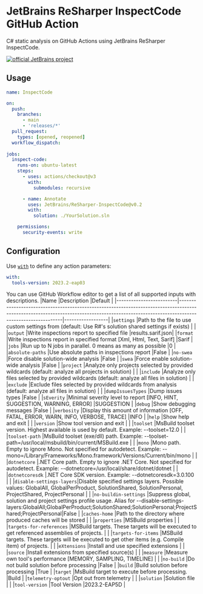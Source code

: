 # JetBrains ReSharper InspectCode GitHub Action

C# static analysis on GitHub Actions using JetBrains ReSharper InspectCode.

[![official JetBrains project](https://jb.gg/badges/official-flat-square.svg)](https://confluence.jetbrains.com/display/ALL/JetBrains+on+GitHub)

## Usage

```yml
name: InspectCode

on:
  push:
    branches:
      - main
      - 'releases/*'
  pull_request:
    types: [opened, reopened]
  workflow_dispatch:
  
jobs:
  inspect-code:
    runs-on: ubuntu-latest
    steps:
      - uses: actions/checkout@v3
        with:
          submodules: recursive

      - name: Annotate
        uses: JetBrains/ReSharper-InspectCode@v0.2
        with:
          solution: ./YourSolution.sln

    permissions:
      security-events: write
```

## Configuration

Use [`with`](https://docs.github.com/en/actions/using-workflows/workflow-syntax-for-github-actions#jobsjob_idstepswith) to define any action parameters:
```yaml
with:
  tools-version: 2023.2-eap03
```
You can use GitHub Workflow editor to get a list of all supported inputs with descriptions. 
|Name                     |Description                                                                                                                                                                               |Default           |
|-------------------------|------------------------------------------------------------------------------------------------------------------------------------------------------------------------------------------|------------------|
|`settings`               |Path to the file to use custom settings from (default: Use R#'s solution shared settings if exists)                                                                                       |                  |
|`output`                 |Write inspections report to specified file                                                                                                                                                |results.sarif.json|
|`format`                 |Write inspections report in specified format [Xml, Html, Text, Sarif]                                                                                                                     |Sarif             |
|`jobs`                   |Run up to N jobs in parallel. 0 means as many as possible                                                                                                                                 |0                 |
|`absolute-paths`         |Use absolute paths in inspections report                                                                                                                                                  |False             |
|`no-swea`                |Force disable solution-wide analysis                                                                                                                                                      |False             |
|`swea`                   |Force enable solution-wide analysis                                                                                                                                                       |False             |
|`project`                |Analyze only projects selected by provided wildcards (default: analyze all projects in solution)                                                                                          |                  |
|`include`                |Analyze only files selected by provided wildcards (default: analyze all files in solution)                                                                                                |                  |
|`exclude`                |Exclude files selected by provided wildcards from analysis (default: analyze all files in solution)                                                                                       |                  |
|`dumpIssuesTypes`        |Dump issues types                                                                                                                                                                         |False             |
|`sEverity`               |Minimal severity level to report [INFO, HINT, SUGGESTION, WARNING, ERROR]                                                                                                                 |SUGGESTION        |
|`debug`                  |Show debugging messages                                                                                                                                                                   |False             |
|`verbosity`              |Display this amount of information [OFF, FATAL, ERROR, WARN, INFO, VERBOSE, TRACE]                                                                                                        |INFO              |
|`help`                   |Show help and exit                                                                                                                                                                        |                  |
|`version`                |Show tool version and exit                                                                                                                                                                |                  |
|`toolset`                |MsBuild toolset version. Highest available is used by default. Example: --toolset=12.0                                                                                                    |                  |
|`toolset-path`           |MsBuild toolset (exe/dll) path. Example: --toolset-path=/usr/local/msbuild/bin/current/MSBuild.exe                                                                                        |                  |
|`mono`                   |Mono path. Empty to ignore Mono. Not specified for autodetect. Example: --mono=/Library/Frameworks/Mono.framework/Versions/Current/bin/mono                                               |                  |
|`dotnetcore`             |.NET Core path. Empty to ignore .NET Core. Not specified for autodetect. Example: --dotnetcore=/usr/local/share/dotnet/dotnet                                                             |                  |
|`dotnetcoresdk`          |.NET Core SDK version. Example: --dotnetcoresdk=3.0.100                                                                                                                                   |                  |
|`disable-settings-layers`|Disable specified settings layers. Possible values: GlobalAll, GlobalPerProduct, SolutionShared, SolutionPersonal, ProjectShared, ProjectPersonal                                         |                  |
|`no-buildin-settings`    |Suppress global, solution and project settings profile usage. Alias for --disable-settings-layers:GlobalAll;GlobalPerProduct;SolutionShared;SolutionPersonal;ProjectShared;ProjectPersonal|False             |
|`caches-home`            |Path to the directory where produced caches will be stored                                                                                                                                |                  |
|`properties`             |MSBuild properties                                                                                                                                                                        |                  |
|`targets-for-references` |MSBuild targets. These targets will be executed to get referenced assemblies of projects.                                                                                                 |                  |
|`targets-for-items`      |MSBuild targets. These targets will be executed to get other items (e.g. Compile item) of projects.                                                                                       |                  |
|`eXtensions`             |Install and use specified extensions                                                                                                                                                      |                  |
|`source`                 |Install extensions from specified source(s)                                                                                                                                               |                  |
|`measure`                |Measure own tool's performance [MEMORY, SAMPLING, TIMELINE]                                                                                                                               |                  |
|`no-build`               |Do not build solution before processing                                                                                                                                                   |False             |
|`build`                  |Build solution before processing                                                                                                                                                          |True              |
|`target`                 |MsBuild target to execute before processing.                                                                                                                                              |Build             |
|`telemetry-optout`       |Opt out from telemetry                                                                                                                                                                    |                  |
|`solution`               |Solution file                                                                                                                                                                             |                  |
|`tool-version`           |Tool Version                                                                                                                                                                              |2023.2-EAP5D      |
